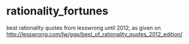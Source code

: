 rationality_fortunes
====================

best rationality quotes from lesswrong until 2012, as given on http://lesswrong.com/lw/ggp/best_of_rationality_quotes_2012_edition/
